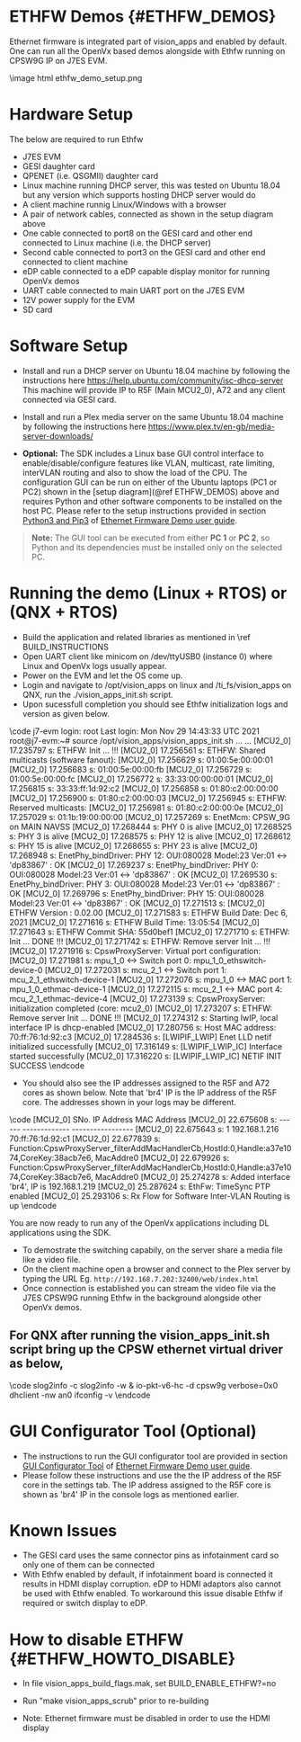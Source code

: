 #  ETHFW Demos {#ETHFW_DEMOS}

Ethernet firmware is integrated part of vision_apps and enabled by default. One can run all the OpenVx based demos alongside with Ethfw running on CPSW9G IP on J7ES EVM.

\image html ethfw_demo_setup.png

# Hardware Setup
The below are required to run Ethfw 
- J7ES EVM
- GESI daughter card
- QPENET (i.e. QSGMII) daughter card
- Linux machine running DHCP server, this was tested on Ubuntu 18.04 but any version which supports hosting DHCP server would do
- A client machine runnig Linux/Windows with a browser
- A pair of network cables, connected as shown in the setup diagram above 
 - One cable connected to port8 on the GESI card and other end connected to Linux machine (i.e. the DHCP server)
 - Second cable connected to port3 on the GESI card and other end connected to client machine
- eDP cable connected to a eDP capable display monitor for running OpenVx demos
- UART cable connected to main UART port on the J7ES EVM
- 12V power supply for the EVM
- SD card

# Software Setup
- Install and run a DHCP server on Ubuntu 18.04 machine by following the instructions here https://help.ubuntu.com/community/isc-dhcp-server
  This machine will provide IP to R5F (Main MCU2_0), A72 and any client connected via GESI card.
- Install and run a Plex media server on the same Ubuntu 18.04 machine by following the instructions here https://www.plex.tv/en-gb/media-server-downloads/

- **Optional:** The SDK includes a Linux base GUI control interface to enable/disable/configure features like VLAN, multicast, rate limiting, interVLAN routing and also to show the load of the CPU. The configuration GUI can be run on either of the Ubuntu laptops (PC1 or PC2) shown in the [setup diagram](@ref ETHFW_DEMOS) above and requires Python and other software components to be installed on the host PC. Please refer to the setup instructions provided in section [Python3 and Pip3](https://software-dl.ti.com/jacinto7/esd/processor-sdk-rtos-jacinto7/latest/exports/docs/ethfw/docs/user_guide/demo_ethfw_combined_top.html#demo_ethfw_combined_prereq_python) of [Ethernet Firmware Demo user guide](https://software-dl.ti.com/jacinto7/esd/processor-sdk-rtos-jacinto7/latest/exports/docs/ethfw/docs/user_guide/demo_ethfw_combined_top.html).
> **Note:** The GUI tool can be executed from either **PC 1** or **PC 2**, so
> Python and its dependencies must be installed only on the selected PC.

# Running the demo (Linux + RTOS) or (QNX + RTOS)
- Build the application and related libraries as mentioned in \ref BUILD_INSTRUCTIONS
- Open UART client like minicom on /dev/ttyUSB0 (instance 0) where Linux and OpenVx logs usually appear.
- Power on the EVM and let the OS come up.
- Login and navigate to /opt/vision_apps on linux and /ti_fs/vision_apps on QNX, run the ./vision_apps_init.sh script.
- Upon sucessfull completion you should see Ethfw initialization logs and version as given below.

\code
j7-evm login: root
Last login: Mon Nov 29 14:43:33 UTC 2021
root@j7-evm:~# source /opt/vision_apps/vision_apps_init.sh
...
...
[MCU2_0]     17.235797 s: ETHFW: Init ... !!!
[MCU2_0]     17.256561 s: ETHFW: Shared multicasts (software fanout):
[MCU2_0]     17.256629 s:   01:00:5e:00:00:01
[MCU2_0]     17.256683 s:   01:00:5e:00:00:fb
[MCU2_0]     17.256729 s:   01:00:5e:00:00:fc
[MCU2_0]     17.256772 s:   33:33:00:00:00:01
[MCU2_0]     17.256815 s:   33:33:ff:1d:92:c2
[MCU2_0]     17.256858 s:   01:80:c2:00:00:00
[MCU2_0]     17.256900 s:   01:80:c2:00:00:03
[MCU2_0]     17.256945 s: ETHFW: Reserved multicasts:
[MCU2_0]     17.256981 s:   01:80:c2:00:00:0e
[MCU2_0]     17.257029 s:   01:1b:19:00:00:00
[MCU2_0]     17.257269 s: EnetMcm: CPSW_9G on MAIN NAVSS
[MCU2_0]     17.268444 s: PHY 0 is alive
[MCU2_0]     17.268525 s: PHY 3 is alive
[MCU2_0]     17.268575 s: PHY 12 is alive
[MCU2_0]     17.268612 s: PHY 15 is alive
[MCU2_0]     17.268655 s: PHY 23 is alive
[MCU2_0]     17.268948 s: EnetPhy_bindDriver: PHY 12: OUI:080028 Model:23 Ver:01 <-> 'dp83867' : OK
[MCU2_0]     17.269237 s: EnetPhy_bindDriver: PHY 0: OUI:080028 Model:23 Ver:01 <-> 'dp83867' : OK
[MCU2_0]     17.269530 s: EnetPhy_bindDriver: PHY 3: OUI:080028 Model:23 Ver:01 <-> 'dp83867' : OK
[MCU2_0]     17.269796 s: EnetPhy_bindDriver: PHY 15: OUI:080028 Model:23 Ver:01 <-> 'dp83867' : OK
[MCU2_0]     17.271513 s:
[MCU2_0] ETHFW Version   : 0.02.00
[MCU2_0]     17.271583 s: ETHFW Build Date: Dec  6, 2021
[MCU2_0]     17.271616 s: ETHFW Build Time: 13:05:54
[MCU2_0]     17.271643 s: ETHFW Commit SHA: 55d0bef1
[MCU2_0]     17.271710 s: ETHFW: Init ... DONE !!!
[MCU2_0]     17.271742 s: ETHFW: Remove server Init ... !!!
[MCU2_0]     17.271916 s: CpswProxyServer: Virtual port configuration:
[MCU2_0]     17.271981 s:   mpu_1_0 <-> Switch port 0: mpu_1_0_ethswitch-device-0
[MCU2_0]     17.272031 s:   mcu_2_1 <-> Switch port 1: mcu_2_1_ethswitch-device-1
[MCU2_0]     17.272076 s:   mpu_1_0 <-> MAC port 1: mpu_1_0_ethmac-device-1
[MCU2_0]     17.272115 s:   mcu_2_1 <-> MAC port 4: mcu_2_1_ethmac-device-4
[MCU2_0]     17.273139 s: CpswProxyServer: initialization completed (core: mcu2_0)
[MCU2_0]     17.273207 s: ETHFW: Remove server Init ... DONE !!!
[MCU2_0]     17.274312 s: Starting lwIP, local interface IP is dhcp-enabled
[MCU2_0]     17.280756 s: Host MAC address: 70:ff:76:1d:92:c3
[MCU2_0]     17.284536 s: [LWIPIF_LWIP] Enet LLD netif initialized successfully
[MCU2_0]     17.316149 s: [LWIPIF_LWIP_IC] Interface started successfully
[MCU2_0]     17.316220 s: [LWIPIF_LWIP_IC] NETIF INIT SUCCESS
\endcode

- You should also see the IP addresses assigned to the R5F and A72 cores as shown below. Note that 'br4' IP is the IP address of the R5F core. The addresses shown in your logs may be different.

\code
[MCU2_0]  SNo.      IP Address          MAC Address
[MCU2_0]     22.675608 s: ------    -------------     -----------------
[MCU2_0]     22.675643 s:   1       192.168.1.216     70:ff:76:1d:92:c1
[MCU2_0]     22.677839 s: Function:CpswProxyServer_filterAddMacHandlerCb,HostId:0,Handle:a37e1074,CoreKey:38acb7e6, MacAddre0
[MCU2_0]     22.679926 s: Function:CpswProxyServer_filterAddMacHandlerCb,HostId:0,Handle:a37e1074,CoreKey:38acb7e6, MacAddre0
[MCU2_0]     25.274278 s: Added interface 'br4', IP is 192.168.1.219
[MCU2_0]     25.287624 s: EthFw: TimeSync PTP enabled
[MCU2_0]     25.293106 s: Rx Flow for Software Inter-VLAN Routing is up
\endcode

 You are now ready to run any of the OpenVx applications including DL applications using the SDK.

- To demostrate the switching capabily, on the server share a media file like a video file.
- On the client machine open a browser and connect to the Plex server by typing the URL Eg. `http://192.168.7.202:32400/web/index.html`
- Once connection is established you can stream the video file via the J7ES CPSW9G running Ethfw in the background alongside other OpenVx demos.

## For QNX after running the vision_apps_init.sh script bring up the CPSW ethernet virtual driver as below,

\code
slog2info -c
slog2info -w &
io-pkt-v6-hc -d cpsw9g verbose=0x0
dhclient -nw an0
ifconfig -v
\endcode

# GUI Configurator Tool (Optional)
- The instructions to run the GUI configurator tool are provided in section [GUI Configurator Tool](https://software-dl.ti.com/jacinto7/esd/processor-sdk-rtos-jacinto7/latest/exports/docs/ethfw/docs/user_guide/demo_ethfw_combined_top.html#ethfw_gui_tool_configuration) of [Ethernet Firmware Demo user guide](https://software-dl.ti.com/jacinto7/esd/processor-sdk-rtos-jacinto7/latest/exports/docs/ethfw/docs/user_guide/demo_ethfw_combined_top.html).
- Please follow these instructions and use the the IP address of the R5F core in the settings tab. The IP address assigned to the R5F core is shown as 'br4' IP in the console logs as mentioned earlier.

# Known Issues
- The GESI card uses the same connector pins as infotainment card so only one of them can be connected
- With Ethfw enabled by default, if infotainment board is connected it results in HDMI display corruption. eDP to HDMI adaptors also cannot be used with Ethfw enabled.  To workaround this issue disable Ethfw if required or switch display to eDP.

# How to disable ETHFW {#ETHFW_HOWTO_DISABLE}
- In file vision_apps_build_flags.mak, set BUILD_ENABLE_ETHFW?=no
- Run "make vision_apps_scrub" prior to re-building

- Note: Ethernet firmware must be disabled in order to use the HDMI display


